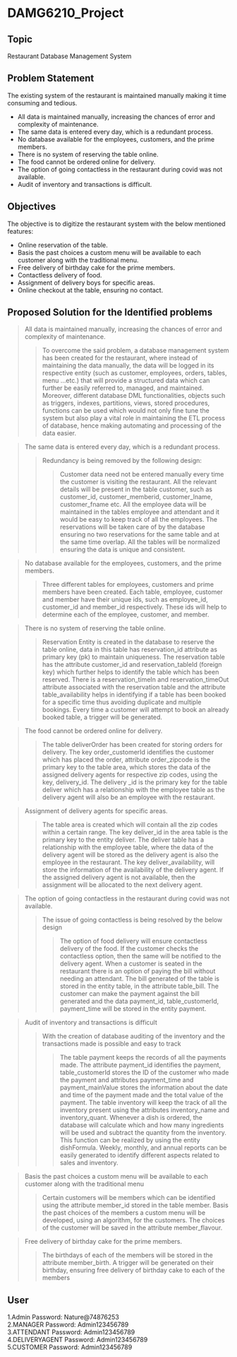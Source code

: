 DAMG6210_Project
==

Topic
--
Restaurant Database Management System


Problem Statement
--
The existing system of the restaurant is maintained manually making it time consuming and tedious.<br>
-	All data is maintained manually, increasing the chances of error and complexity of maintenance. <br>
-	The same data is entered every day, which is a redundant process.<br>
-	No database available for the employees, customers, and the prime members.<br>
-	There is no system of reserving the table online.<br>
-	The food cannot be ordered online for delivery.<br>
-	The option of going contactless in the restaurant during covid was not available.<br>
-	Audit of inventory and transactions is difficult.<br>

Objectives
--
The objective is to digitize the restaurant system with the below mentioned features:
-	Online reservation of the table.
-	Basis the past choices a custom menu will be available to each customer along with the traditional menu. 
-	Free delivery of birthday cake for the prime members.
-	Contactless delivery of food.
-	Assignment of delivery boys for specific areas.
-	Online checkout at the table, ensuring no contact.

Proposed Solution for the Identified problems
--
>All data is maintained manually, increasing the chances of error and complexity of maintenance.
>>To overcome the said problem, a database management system has been created for the restaurant, where instead of maintaining the data manually, the data will be logged in its respective entity (such as customer, employees, orders, tables, menu …etc.) that will provide a structured data which can further be easily referred to, managed, and maintained. Moreover, different database DML functionalities, objects such as triggers, indexes, partitions, views, stored procedures, functions can be used which would not only fine tune the system but also play a vital role in maintaining the ETL process of database, hence making automating and processing of the data easier.

>The same data is entered every day, which is a redundant process.
>>Redundancy is being removed by the following design:
>>>Customer data need not be entered manually every time the customer is visiting the restaurant. All the relevant details will be present in the table customer, such as customer_id, customer_memberid, customer_lname, customer_fname etc.
>>>All the employee data will be maintained in the tables employee and attendant and it would be easy to keep track of all the employees.
>>>The reservations will be taken care of by the database ensuring no two reservations for the same table and at the same time overlap. 
>>>All the tables will be normalized ensuring the data is unique and consistent.

>No database available for the employees, customers, and the prime members.
>>Three different tables for employees, customers and prime members have been created. Each table, employee, customer and member have their unique ids, such as employee_id, customer_id and member_id respectively. These ids will help to determine each of the employee, customer, and member.

>There is no system of reserving the table online.
>>Reservation Entity is created in the database to reserve the table online, data in this table has reservation_id attribute as primary key (pk) to maintain uniqueness. The reservation table has the attribute customer_id and reservation_tableId (foreign key) which further helps to identify the table which has been reserved.
>>There is a reservation_timeIn and reservation_timeOut attribute associated with the reservation table and the attribute table_availability helps in identifying if a table has been booked for a specific time thus avoiding duplicate and multiple bookings. Every time a customer will attempt to book an already booked table, a trigger will be generated.

>The food cannot be ordered online for delivery.
>>The table deliverOrder has been created for storing orders for delivery. The key order_customerId identifies the customer which has placed the order, attribute order_zipcode is the primary key to the table area, which stores the data of the assigned delivery agents for respective zip codes, using the key, delivery_id.
>>The delivery _id is the primary key for the table deliver which has a relationship with the employee table as the delivery agent will also be an employee with the restaurant. 


>Assignment of delivery agents for specific areas.
>>The table area is created which will contain all the zip codes within a certain range. The key deliver_id in the area table is the primary key to the entity deliver. The deliver table has a relationship with the employee table, where the data of the delivery agent will be stored as the delivery agent is also the employee in the restaurant. 
>>The key deliver_availability, will store the information of the availability of the delivery agent. If the assigned delivery agent is not available, then the assignment will be allocated to the next delivery agent.


>The option of going contactless in the restaurant during covid was not available. 
>>The issue of going contactless is being resolved by the below design
>>>The option of food delivery will ensure contactless delivery of the food. If the customer checks the contactless option, then the same will be notified to the delivery agent.
>>>When a customer is seated in the restaurant there is an option of paying the bill without needing an attendant. The bill generated of the table is stored in the entity table, in the attribute table_bill. The customer can make the payment against the bill generated and the data payment_id, table_customerId, payment_time will be stored in the entity payment.

>Audit of inventory and transactions is difficult
>>With the creation of database auditing of the inventory and the transactions made is possible and easy to track
>>>The table payment keeps the records of all the payments made. The attribute payment_id identifies the payment, table_customerId stores the ID of the customer who made the payment and attributes payment_time and payment_mainValue stores the information about the date and time of the payment made and the total value of the payment. 
>>>The table inventory will keep the track of all the inventory present using the attributes inventory_name and inventory_quant. Whenever a dish is ordered, the database will calculate which and how many ingredients will be used and subtract the quantity from the inventory. This function can be realized by using the entity dishFormula.
>>>Weekly, monthly, and annual reports can be easily generated to identify different aspects related to sales and inventory. 

>Basis the past choices a custom menu will be available to each customer along with the traditional menu
>>Certain customers will be members which can be identified using the attribute member_id stored in the table member. Basis the past choices of the members a custom menu will be developed, using an algorithm, for the customers. The choices of the customer will be saved in the attribute member_flavour.

>Free delivery of birthday cake for the prime members.
>>The birthdays of each of the members will be stored in the attribute member_birth. A trigger will be generated on their birthday, ensuring free delivery of birthday cake to each of the members

User
--
1.Admin                Password: Nature@74876253<br>
2.MANAGER              Password: Admin123456789<br>
3.ATTENDANT            Password: Admin123456789<br>
4.DELIVERYAGENT        Password: Admin123456789<br>
5.CUSTOMER             Password: Admin123456789<br>

